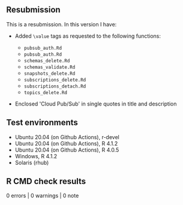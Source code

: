 ## Resubmission

This is a resubmission. In this version I have:

* Added `\value` tags as requested to the following functions:
  - `pubsub_auth.Rd`
  - `pubsub_auth.Rd`
  - `schemas_delete.Rd`
  - `schemas_validate.Rd`
  - `snapshots_delete.Rd`
  - `subscriptions_delete.Rd`
  - `subscriptions_detach.Rd`
  - `topics_delete.Rd`

* Enclosed 'Cloud Pub/Sub' in single quotes in title and description

## Test environments

* Ubuntu 20.04 (on Github Actions), r-devel
* Ubuntu 20.04 (on Github Actions), R 4.1.2
* Ubuntu 20.04 (on Github Actions), R 4.0.5
* Windows, R 4.1.2
* Solaris (rhub)

## R CMD check results

0 errors | 0 warnings | 0 note
